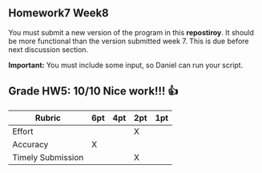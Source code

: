 ## Homework7 Week8

You must submit a new version of the program in this **repostiroy**. 
It should be more functional than the version submitted week 7.
This is due before next discussion section.

**Important:** You must include some input, so Daniel can run your script.  

## Grade HW5: 10/10 Nice work!!! :thumbsup:

| **Rubric** | **6pt** | **4pt** | **2pt** | **1pt** |
| --- | ---| --- | --- | --- |
| Effort | | | X | |
| Accuracy | X | | | |
| Timely Submission | | | X | |

